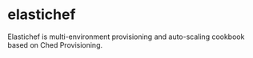 # elastichef
Elastichef is multi-environment provisioning and auto-scaling cookbook based on Ched Provisioning.

